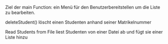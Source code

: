 Ziel der main Function: ein Menü für den Benutzerbereitstellen um die Liste zu bearbeiten. 

deleteStudent()
löscht einen Studenten anhand seiner Matrikelnummer

Read Students from File 
liest Studenten von einer Datei ab und fügt sie einer Liste hinzu



